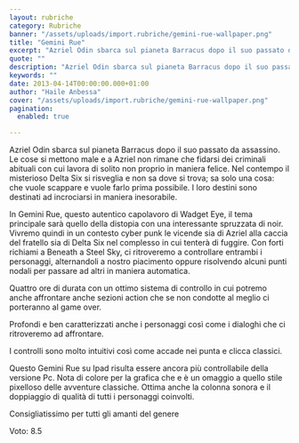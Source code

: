 ```yaml
---
layout: rubriche
category: Rubriche
banner: "/assets/uploads/import.rubriche/gemini-rue-wallpaper.png"
title: "Gemini Rue"
excerpt: "Azriel Odin sbarca sul pianeta Barracus dopo il suo passato da assassino. Le cose si mettono male e a Azriel non rimane che fidarsi dei criminali abituali con cui lavora di solito non proprio in maniera felice. Nel contempo il misterioso Delta Six si risveglia e non sa dove si trova; sa solo una cosa: [&hellip"
quote: ""
description: "Azriel Odin sbarca sul pianeta Barracus dopo il suo passato da assassino. Le cose si mettono male e a Azriel non rimane che fidarsi dei criminali abituali con cui lavora di solito non proprio in maniera felice. Nel contempo il misterioso Delta Six si risveglia e non sa dove si trova; sa solo una cosa: [&hellip"
keywords: ""
date: 2013-04-14T00:00:00.000+01:00
author: "Haile Anbessa"
cover: "/assets/uploads/import.rubriche/gemini-rue-wallpaper.png"
pagination:
  enabled: true

---
```


Azriel Odin sbarca sul pianeta Barracus dopo il suo passato da assassino. Le cose si mettono male e a Azriel non rimane che fidarsi dei criminali abituali con cui lavora di solito non proprio in maniera felice. Nel contempo il misterioso Delta Six si risveglia e non sa dove si trova; sa solo una cosa: che vuole scappare e vuole farlo prima possibile. I loro destini sono destinati ad incrociarsi in maniera inesorabile.

In Gemini Rue, questo autentico capolavoro di Wadget Eye, il tema principale sarà quello della distopia con una interessante spruzzata di noir. Vivremo quindi in un contesto cyber punk le vicende sia di Azriel alla caccia del fratello sia di Delta Six nel complesso in cui tenterà di fuggire. Con forti richiami a Beneath a Steel Sky, ci ritroveremo a controllare entrambi i personaggi, alternandoli a nostro piacimento oppure risolvendo alcuni punti nodali per passare ad altri in maniera automatica.

Quattro ore di durata con un ottimo sistema di controllo in cui potremo anche affrontare anche sezioni action che se non condotte al meglio ci porteranno al game over.

Profondi e ben caratterizzati anche i personaggi così come i dialoghi che ci ritroveremo ad affrontare.

I controlli sono molto intuitivi così come accade nei punta e clicca classici.

Questo Gemini Rue su Ipad risulta essere ancora più controllabile della versione Pc. Nota di colore per la grafica che e è un omaggio a quello stile pixelloso delle avventure classiche. Ottima anche la colonna sonora e il doppiaggio di qualità di tutti i personaggi coinvolti.

Consigliatissimo per tutti gli amanti del genere

Voto: 8.5